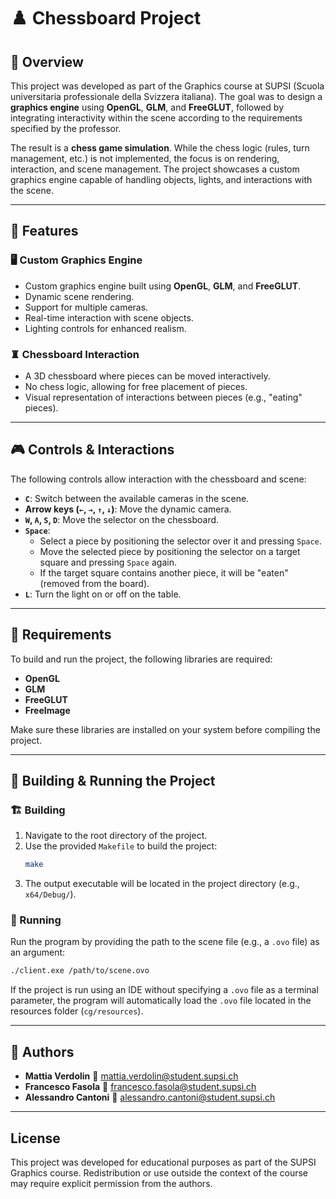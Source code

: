 # ♟️ Chessboard Project

## 📝 Overview
This project was developed as part of the Graphics course at SUPSI (Scuola universitaria professionale della Svizzera italiana). The goal was to design a **graphics engine** using **OpenGL**, **GLM**, and **FreeGLUT**, followed by integrating interactivity within the scene according to the requirements specified by the professor.

The result is a **chess game simulation**. While the chess logic (rules, turn management, etc.) is not implemented, the focus is on rendering, interaction, and scene management. The project showcases a custom graphics engine capable of handling objects, lights, and interactions with the scene.

---

## 🎨 Features

### 🖥️ **Custom Graphics Engine**
- Custom graphics engine built using **OpenGL**, **GLM**, and **FreeGLUT**.
- Dynamic scene rendering.
- Support for multiple cameras.
- Real-time interaction with scene objects.
- Lighting controls for enhanced realism.

### ♜ **Chessboard Interaction**
- A 3D chessboard where pieces can be moved interactively.
- No chess logic, allowing for free placement of pieces.
- Visual representation of interactions between pieces (e.g., "eating" pieces).

---

## 🎮 **Controls & Interactions**
The following controls allow interaction with the chessboard and scene:

- **`C`**: Switch between the available cameras in the scene.
- **Arrow keys (`←`, `→`, `↑`, `↓`)**: Move the dynamic camera.
- **`W`, `A`, `S`, `D`**: Move the selector on the chessboard.
- **`Space`**:
  - Select a piece by positioning the selector over it and pressing `Space`.
  - Move the selected piece by positioning the selector on a target square and pressing `Space` again.
  - If the target square contains another piece, it will be "eaten" (removed from the board).
- **`L`**: Turn the light on or off on the table.

---

## 📌 Requirements
To build and run the project, the following libraries are required:

- **OpenGL**
- **GLM**
- **FreeGLUT**
- **FreeImage**

Make sure these libraries are installed on your system before compiling the project.

---

## 🔧 Building & Running the Project

### 🏗️ **Building**
1. Navigate to the root directory of the project.
2. Use the provided `Makefile` to build the project:
   ```bash
   make
   ```
3. The output executable will be located in the project directory (e.g., `x64/Debug/`).

### 🚀 Running
Run the program by providing the path to the scene file (e.g., a `.ovo` file) as an argument:
```bash
./client.exe /path/to/scene.ovo
```

If the project is run using an IDE without specifying a `.ovo` file as a terminal parameter, the program will automatically load the `.ovo` file located in the resources folder (`cg/resources`).

---

## 👤 Authors
- **Mattia Verdolin** 📧 [mattia.verdolin@student.supsi.ch](mailto:mattia.verdolin@student.supsi.ch)
- **Francesco Fasola** 📧 [francesco.fasola@student.supsi.ch](mailto:francesco.fasola@student.supsi.ch)
- **Alessandro Cantoni** 📧 [alessandro.cantoni@student.supsi.ch](mailto:alessandro.cantoni@student.supsi.ch)

---

## License
This project was developed for educational purposes as part of the SUPSI Graphics course. Redistribution or use outside the context of the course may require explicit permission from the authors.

